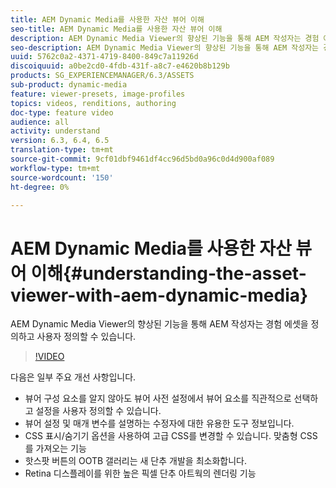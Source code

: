 ```yaml
---
title: AEM Dynamic Media를 사용한 자산 뷰어 이해
seo-title: AEM Dynamic Media를 사용한 자산 뷰어 이해
description: AEM Dynamic Media Viewer의 향상된 기능을 통해 AEM 작성자는 경험 에셋을 정의하고 사용자 정의할 수 있습니다.
seo-description: AEM Dynamic Media Viewer의 향상된 기능을 통해 AEM 작성자는 경험 에셋을 정의하고 사용자 정의할 수 있습니다.
uuid: 5762c0a2-4371-4719-8400-849c7a11926d
discoiquuid: a0be2cd0-4fdb-431f-a8c7-e4620b8b129b
products: SG_EXPERIENCEMANAGER/6.3/ASSETS
sub-product: dynamic-media
feature: viewer-presets, image-profiles
topics: videos, renditions, authoring
doc-type: feature video
audience: all
activity: understand
version: 6.3, 6.4, 6.5
translation-type: tm+mt
source-git-commit: 9cf01dbf9461df4cc96d5bd0a96c0d4d900af089
workflow-type: tm+mt
source-wordcount: '150'
ht-degree: 0%

---
```



# AEM Dynamic Media를 사용한 자산 뷰어 이해{#understanding-the-asset-viewer-with-aem-dynamic-media}

AEM Dynamic Media Viewer의 향상된 기능을 통해 AEM 작성자는 경험 에셋을 정의하고 사용자 정의할 수 있습니다.

>[!VIDEO](https://video.tv.adobe.com/v/17783/?quality=9&learn=on)

다음은 일부 주요 개선 사항입니다.

* 뷰어 구성 요소를 알지 않아도 뷰어 사전 설정에서 뷰어 요소를 직관적으로 선택하고 설정을 사용자 정의할 수 있습니다.
* 뷰어 설정 및 매개 변수를 설명하는 수정자에 대한 유용한 도구 정보입니다.
* CSS 표시/숨기기 옵션을 사용하여 고급 CSS를 변경할 수 있습니다. 맞춤형 CSS를 가져오는 기능
* 핫스팟 버튼의 OOTB 갤러리는 새 단추 개발을 최소화합니다.
* Retina 디스플레이를 위한 높은 픽셀 단추 아트웍의 렌더링 기능